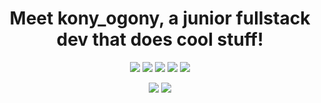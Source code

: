 <h1 align='center'>
	Meet kony_ogony, a junior fullstack dev that does cool stuff!
</h1>



<p align="center">
	<a href="https://archlinux.org/"><img src="https://img.shields.io/badge/DISTRO-Arch-74c7ec?style=flat&logo=archlinux&label=Distro" /></a>
	<a href="https://hyprland.org"><img src="https://img.shields.io/badge/WC-Hyprland-89dceb?style=flat&logo=elixir&label=Tiler" /></a>
	<a href="https://discord.gg/BrXAHknFE6"><img src="https://img.shields.io/discord/1278671075017752646?color=74c7ec&label=Discord&logo=discord" /></a>
	<a href="https://rust-lang.org"><img src="https://img.shields.io/badge/LANG-Rust-f2cdcd?style=flat&logo=rust&label=Learning" /></a>
	<a href="https://www.typescriptlang.org/"><img src="https://img.shields.io/badge/LANG-TypeScript-007acc?style=flat&logo=typescript&label=Know" /></a>
</p>
<p align='center'>
	<img src="https://github-readme-stats.vercel.app/api?username=konyogony&hide_title=true&hide_rank=true&show_icons=true&include_all_commits=true&line_height=24&hide_border=true&number_format=long&bg_color=1e1e2e&text_color=cdd6f4&icon_color=cba6f7&title_color=94e2d5" />
	<img src="https://github-readme-stats.vercel.app/api/top-langs/?username=konyogony&hide_title=true&langs_count=8&layout=compact&hide_border=true&bg_color=1e1e2e&text_color=cdd6f4&icon_color=cba6f7&title_color=94e2d5" />
</p>
